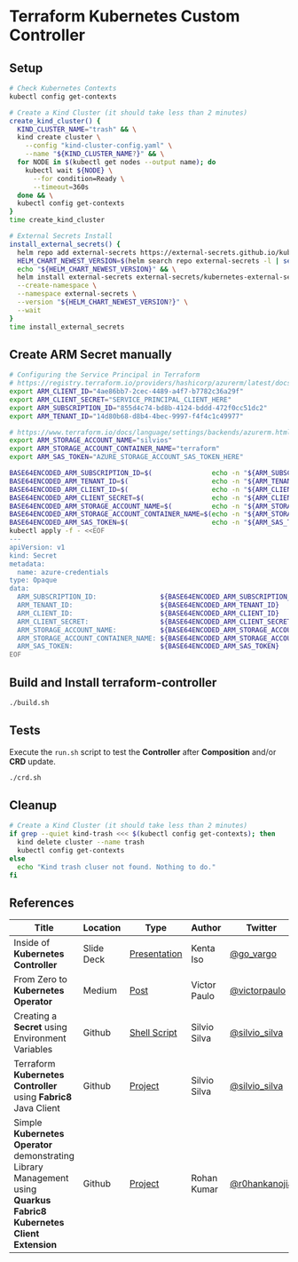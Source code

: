 # Terraform Kubernetes Custom Controller

## Setup

```bash
# Check Kubernetes Contexts
kubectl config get-contexts

# Create a Kind Cluster (it should take less than 2 minutes)
create_kind_cluster() {
  KIND_CLUSTER_NAME="trash" && \
  kind create cluster \
    --config "kind-cluster-config.yaml" \
    --name "${KIND_CLUSTER_NAME?}" && \
  for NODE in $(kubectl get nodes --output name); do
    kubectl wait ${NODE} \
      --for condition=Ready \
      --timeout=360s
  done && \
  kubectl config get-contexts
}
time create_kind_cluster

# External Secrets Install
install_external_secrets() {
  helm repo add external-secrets https://external-secrets.github.io/kubernetes-external-secrets/ && \
  HELM_CHART_NEWEST_VERSION=$(helm search repo external-secrets -l | sed 1d | awk '{ print $2}' | sort --version-sort | tail --lines 1) && \
  echo "${HELM_CHART_NEWEST_VERSION}" && \
  helm install external-secrets external-secrets/kubernetes-external-secrets \
  --create-namespace \
  --namespace external-secrets \
  --version "${HELM_CHART_NEWEST_VERSION?}" \
  --wait
}
time install_external_secrets
```

## Create ARM Secret manually

```bash
# Configuring the Service Principal in Terraform
# https://registry.terraform.io/providers/hashicorp/azurerm/latest/docs/guides/service_principal_client_secret#configuring-the-service-principal-in-terraform
export ARM_CLIENT_ID="4ae86bb7-2cec-4489-a4f7-b7782c36a29f"
export ARM_CLIENT_SECRET="SERVICE_PRINCIPAL_CLIENT_HERE"
export ARM_SUBSCRIPTION_ID="855d4c74-bd8b-4124-bddd-472f0cc51dc2"
export ARM_TENANT_ID="14d80b68-d8b4-4bec-9997-f4f4c1c49977"

# https://www.terraform.io/docs/language/settings/backends/azurerm.html
export ARM_STORAGE_ACCOUNT_NAME="silvios"
export ARM_STORAGE_ACCOUNT_CONTAINER_NAME="terraform"
export ARM_SAS_TOKEN="AZURE_STORAGE_ACCOUNT_SAS_TOKEN_HERE"

BASE64ENCODED_ARM_SUBSCRIPTION_ID=$(               echo -n "${ARM_SUBSCRIPTION_ID?}"                | base64 | tr -d "\n") && \
BASE64ENCODED_ARM_TENANT_ID=$(                     echo -n "${ARM_TENANT_ID?}"                      | base64 | tr -d "\n") && \
BASE64ENCODED_ARM_CLIENT_ID=$(                     echo -n "${ARM_CLIENT_ID?}"                      | base64 | tr -d "\n") && \
BASE64ENCODED_ARM_CLIENT_SECRET=$(                 echo -n "${ARM_CLIENT_SECRET?}"                  | base64 | tr -d "\n") && \
BASE64ENCODED_ARM_STORAGE_ACCOUNT_NAME=$(          echo -n "${ARM_STORAGE_ACCOUNT_NAME?}"           | base64 | tr -d "\n") && \
BASE64ENCODED_ARM_STORAGE_ACCOUNT_CONTAINER_NAME=$(echo -n "${ARM_STORAGE_ACCOUNT_CONTAINER_NAME?}" | base64 | tr -d "\n") && \
BASE64ENCODED_ARM_SAS_TOKEN=$(                     echo -n "${ARM_SAS_TOKEN?}"                      | base64 | tr -d "\n") && \
kubectl apply -f - <<EOF
---
apiVersion: v1
kind: Secret
metadata:
  name: azure-credentials
type: Opaque
data:
  ARM_SUBSCRIPTION_ID:                ${BASE64ENCODED_ARM_SUBSCRIPTION_ID}
  ARM_TENANT_ID:                      ${BASE64ENCODED_ARM_TENANT_ID}
  ARM_CLIENT_ID:                      ${BASE64ENCODED_ARM_CLIENT_ID}
  ARM_CLIENT_SECRET:                  ${BASE64ENCODED_ARM_CLIENT_SECRET}
  ARM_STORAGE_ACCOUNT_NAME:           ${BASE64ENCODED_ARM_STORAGE_ACCOUNT_NAME}
  ARM_STORAGE_ACCOUNT_CONTAINER_NAME: ${BASE64ENCODED_ARM_STORAGE_ACCOUNT_CONTAINER_NAME}
  ARM_SAS_TOKEN:                      ${BASE64ENCODED_ARM_SAS_TOKEN}
EOF
```

## Build and Install terraform-controller

```bash
./build.sh
```

## Tests

Execute the `run.sh` script to test the **Controller** after **Composition** and/or **CRD** update.

```bash
./crd.sh
```

## Cleanup

```bash
# Create a Kind Cluster (it should take less than 2 minutes)
if grep --quiet kind-trash <<< $(kubectl config get-contexts); then
  kind delete cluster --name trash
  kubectl config get-contexts
else
  echo "Kind trash cluser not found. Nothing to do."
fi
```

## References

Title                                                                                                                 | Location   | Type                                                                                                | Author       | Twitter                                           | Linkedin                                                                      | Github                                         
--------------------------------------------------------------------------------------------------------------------- | ---------- | --------------------------------------------------------------------------------------------------- | ------------ | ------------------------------------------------- | ----------------------------------------------------------------------------- | -----------------------------------------------
Inside of **Kubernetes Controller**                                                                                   | Slide Deck | [Presentation](https://speakerdeck.com/govargo/inside-of-kubernetes-controller?slide=42)            | Kenta Iso    | [@go_vargo](https://twitter.com/go_vargo)         |                                                                               | 
From Zero to **Kubernetes Operator**                                                                                  | Medium     | [Post](https://medium.com/@victorpaulo/from-zero-to-kubernetes-operator-dd06436b9d89)               | Victor Paulo | [@victorpaulo](https://twitter.com/victorpaulo)   | [victorpaulo](https://www.linkedin.com/in/victorpaulo/detail/contact-info/)   |
Creating a **Secret** using Environment Variables                                                                     | Github     | [Shell Script](https://github.com/smsilva/terraform-packager/blob/main/kubernetes/create-secret.sh) | Silvio Silva | [@silvio_silva](https://twitter.com/silvio_silva) | [silviomsilva](https://www.linkedin.com/in/silviomsilva/detail/contact-info/) | 
Terraform **Kubernetes Controller** using **Fabric8** Java Client                                                     | Github     | [Project](https://github.com/smsilva/terraform-kubernetes-controller)                               | Silvio Silva | [@silvio_silva](https://twitter.com/silvio_silva) | [silviomsilva](https://www.linkedin.com/in/silviomsilva/detail/contact-info/) | [smsilva](https://github.com/smsilva)
Simple **Kubernetes Operator** demonstrating Library Management using **Quarkus Fabric8 Kubernetes Client Extension** | Github     | [Project](https://github.com/rohanKanojia/librarybookoperatorinjava)                                | Rohan Kumar  | [@r0hankanojia](https://twitter.com/r0hankanojia) |                                                                               | [rohanKanojia](https://github.com/rohanKanojia)
